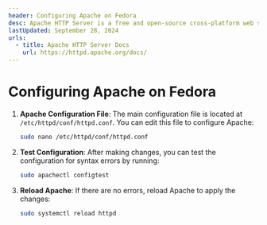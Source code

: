 ```yaml
---
header: Configuring Apache on Fedora
desc: Apache HTTP Server is a free and open-source cross-platform web server.
lastUpdated: September 28, 2024
urls:
  - title: Apache HTTP Server Docs
    url: https://httpd.apache.org/docs/
---
```


# Configuring Apache on Fedora

1. **Apache Configuration File**: The main configuration file is located at `/etc/httpd/conf/httpd.conf`. You can edit this file to configure Apache:

   ```bash
   sudo nano /etc/httpd/conf/httpd.conf
   ```

2. **Test Configuration**: After making changes, you can test the configuration for syntax errors by running:

   ```bash
   sudo apachectl configtest
   ```

3. **Reload Apache**: If there are no errors, reload Apache to apply the changes:

   ```bash
   sudo systemctl reload httpd
   ```
